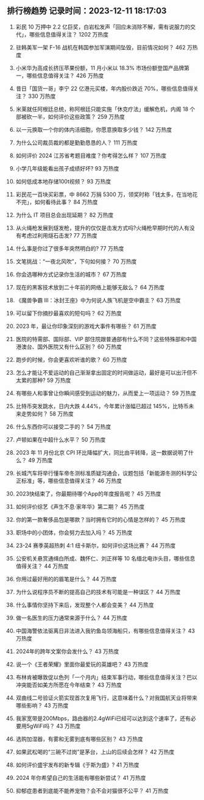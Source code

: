 
## 排行榜趋势 记录时间：2023-12-11 18:17:03
  
  1. 彩民 10 万押中 2.2 亿巨奖，白岩松发声「回应未消除不解，需有说服力的交代」，哪些信息值得关注？ 1202 万热度
    
  2. 驻韩美军一架 F-16 战机在韩国参加军演期间坠毁，目前情况如何？ 462 万热度
    
  3. 小米华为高成长挤压苹果份额，11 月小米以 18.3% 市场份额登国产品牌第一，哪些信息值得关注？ 426 万热度
    
  4. 昔日「国货一哥」李宁 22 亿港元买楼，年内股价跌近 70%，哪些信息值得关注？ 330 万热度
    
  5. 米莱就任阿根廷总统，称阿根廷只能实施「休克疗法」缓解危机，内阁 18 个部被砍一半，如何评价这些政策？ 259 万热度
    
  6. 以一元换取一个你的体内活细胞，你愿意换取多少钱？ 142 万热度
    
  7. 为什么公司裁员裁的都是勤勤恳恳的人？ 111 万热度
    
  8. 如何评价 2024 江苏省考题目难度？你考得怎么样？ 107 万热度
    
  9. 小学几年级能看出孩子成绩好坏? 93 万热度
    
  10. 如何低成本地存储100t视频？ 93 万热度
    
  11. 彩民花一百块买彩票，中 8662 万捐 5300 万，领奖时称「钱太多，在当地花不完」，如何看待此事？ 84 万热度
    
  12. 为什么 IT 项目总会出现延期？ 82 万热度
    
  13. 从火绳枪发展到燧发枪，提升的仅仅是击发方式吗?火绳枪早期时代的人有没有考虑过利用燧石击发? 77 万热度
    
  14. 什么事是你过了很多年突然明白的? 77 万热度
    
  15. 文笔挑战：“一夜北风吹”，下句如何接？ 70 万热度
    
  16. 你会选哪种方式记录你生活的城市？ 67 万热度
    
  17. 现在的黑客技术放到二十年前的网络上能够无敌么？ 64 万热度
    
  18. 《魔兽争霸 Ⅲ：冰封王座》中为何说人族飞机是空中霸主？ 63 万热度
    
  19. 可以留下你摘抄最喜欢的短句吗？ 62 万热度
    
  20. 2023 年，最让你印象深刻的游戏大事件有哪些？ 61 万热度
    
  21. 医院的特需部、国际部、VIP 部住院跟普通部有什么不同？这些特殊部和中国港澳台、国外医院又有什么区别？ 60 万热度
    
  22. 跑步的时候，你会更喜欢听谁的歌？ 60 万热度
    
  23. 怎么才能让不爱运动的自己渐渐拿出固定的时间做运动，最好是可以出汗但不太累的那种? 59 万热度
    
  24. 有哪些人和事曾让你瞬间感受到运动的魅力，从而爱上一项运动？ 59 万热度
    
  25. 比特币突发跳水，日内大跌 4.44%，今年累计涨幅已超过 145%，比特币未来走势如何？ 58 万热度
    
  26. 什么东西你可以接受二手的？ 54 万热度
    
  27. 卢顿如果在中超什么水平？ 50 万热度
    
  28. 2023 年 11 月份北京 CPI 环比降幅扩大，同比由平转降，这一数据说明了什么？ 49 万热度
    
  29. 长城汽车将举行懂车帝冬测标准质疑沟通会，议题包括「新能源冬测的科学公正标准」等，哪些信息值得关注？ 46 万热度
    
  30. 2023快结束了，你最期待哪个App的年度报告呢？ 45 万热度
    
  31. 如何评价综艺《声生不息·家年华》第二期？ 45 万热度
    
  32. 你的第一款奢侈品包是哪款？当时拥有它时的心情是怎样的？ 45 万热度
    
  33. 职场中的小团体，你会努力去加入吗？ 45 万热度
    
  34. 23-24 赛季英超热刺 4:1 纽卡斯尔，如何评价这场比赛？ 44 万热度
    
  35. 公安机关悬赏通缉白所成、魏怀仁、刘正祥等 10 名缅北电诈头目，哪些信息值得关注？ 44 万热度
    
  36. 你用过最好用的的眉笔是什么？ 44 万热度
    
  37. 为什么说程序员不断的提高自己的技术有可能是一种误区？ 44 万热度
    
  38. 什么事情你坚持下来后，发现整个人都会变美？ 44 万热度
    
  39. 做一名医生的压力通常来源于什么？ 44 万热度
    
  40. 中国海警依法驱离日非法进入我钓鱼岛领海船只，有哪些信息值得关注？ 43 万热度
    
  41. 2024年的跨年文案你会发什么？ 43 万热度
    
  42. 说一个《王者荣耀》里面你最爱玩的英雄吧？ 43 万热度
    
  43. 布林肯被曝敦促以色列「一个月内」结束军事行动，哪些信息值得关注？巴以冲突能否如美方所愿在今年结束？ 43 万热度
    
  44. 双曲线二号验证火箭实现首次复用飞行，这意味着什么？对我国航天业将带来哪些影响？ 43 万热度
    
  45. 我家宽带是200Mbps，路由器的2.4gWiFi已经可以达到这个速率了，还有必要用5gWiFi吗？ 43 万热度
    
  46. 选购加湿器，有雾和无雾到底有哪些区别？ 43 万热度
    
  47. 如果武松喝的“三碗不过岗”是茅台，上山的后续会怎样？ 42 万热度
    
  48. 如何评价盛宇发布的新专辑《于斯为盛》? 41 万热度
    
  49. 2024 年你希望自己的生活能有哪些新尝试？ 41 万热度
    
  50. 抑郁症患者到底能不能养宠物？会不会对猫很不公平？ 41 万热度
    